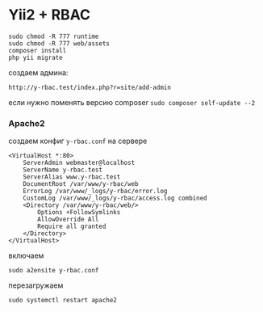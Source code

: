 # Yii2 + RBAC

~~~
sudo chmod -R 777 runtime
sudo chmod -R 777 web/assets
composer install
php yii migrate
~~~

создаем админа:
~~~
http://y-rbac.test/index.php?r=site/add-admin
~~~

если нужно поменять версию composer `sudo composer self-update --2`

### Apache2

создаем конфиг `y-rbac.conf` на сервере

~~~
<VirtualHost *:80>
    ServerAdmin webmaster@localhost
    ServerName y-rbac.test
    ServerAlias www.y-rbac.test
    DocumentRoot /var/www/y-rbac/web
    ErrorLog /var/www/_logs/y-rbac/error.log
    CustomLog /var/www/_logs/y-rbac/access.log combined
    <Directory /var/www/y-rbac/web/>
        Options +FollowSymlinks
        AllowOverride All
        Require all granted
    </Directory>
</VirtualHost>
~~~

включаем

~~~
sudo a2ensite y-rbac.conf
~~~

перезагружаем

~~~
sudo systemctl restart apache2
~~~